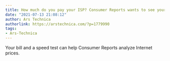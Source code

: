 ```yaml
---
title: How much do you pay your ISP? Consumer Reports wants to see your bill
date: "2021-07-13 21:08:12"
author: Ars Technica
authorlink: https://arstechnica.com/?p=1779990
tags:
- Ars-Technica
---
```

Your bill and a speed test can help Consumer Reports analyze Internet prices.